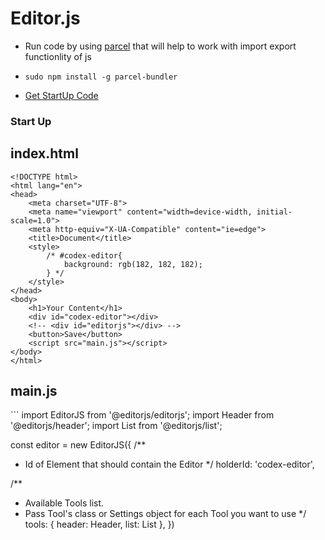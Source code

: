 # Editor.js

 - Run code by using [parcel](https://parceljs.org/getting_started.html) that will help to work with import export functionlity of js
 - `sudo npm install -g parcel-bundler`

 - [Get StartUp Code](https://editorjs.io/getting-started)


### Start Up

<h2 style="background:'black'">index.html</h2>

```
<!DOCTYPE html>
<html lang="en">
<head>
    <meta charset="UTF-8">
    <meta name="viewport" content="width=device-width, initial-scale=1.0">
    <meta http-equiv="X-UA-Compatible" content="ie=edge">
    <title>Document</title>
    <style>
        /* #codex-editor{
            background: rgb(182, 182, 182);
        } */
    </style>
</head>
<body>
    <h1>Your Content</h1>
    <div id="codex-editor"></div>
    <!-- <div id="editorjs"></div> -->
    <button>Save</button>
    <script src="main.js"></script>
</body>
</html>
```

<h2 style="background:'black'">main.js</h2>
```
import EditorJS from '@editorjs/editorjs'; 
import Header from '@editorjs/header'; 
import List from '@editorjs/list'; 

const editor = new EditorJS({ 
  /** 
   * Id of Element that should contain the Editor 
   */ 
  holderId: 'codex-editor', 
  
  /** 
   * Available Tools list. 
   * Pass Tool's class or Settings object for each Tool you want to use 
   */ 
  tools: { 
    header: Header, 
    list: List 
  }, 
})
```